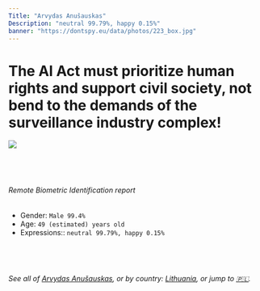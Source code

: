 ```yaml
---
Title: "Arvydas Anušauskas"
Description: "neutral 99.79%, happy 0.15%"
banner: "https://dontspy.eu/data/photos/223_box.jpg"
---
```


# The AI Act must prioritize human rights and support civil society, not bend to the demands of the surveillance industry complex!

<link rel="stylesheet" type="text/css" href="/css/blog.css" />

<div class="is-fake" hidden>

_This image is **clearly fake**_, yet we [continue to collect them because the AI Act negotiations](/blog/why-deepfake/) are heading in a direction that will only make people's lives more complicated. For a more in-depth explanation, read: [Double threat: why losing the battle against Face Biometrics would fuel the proliferation of deepfakes](/blog/the-dual-threat-how-losing-the-biometric-battle-fuels-deepfake-proliferation/).


</div>

<!-- <img src="https://dontspy.eu/data/photos/54_box.jpg" /> -->
<img src="https://dontspy.eu/data/photos/223_box.jpg" />

## <br>

###### Remote Biometric Identification report

* <span class="label">Gender:</span> `Male 99.4%`
* <span class="label">Age:</span> `49 (estimated) years old`
* <span class="label">Expressions::</span> `neutral 99.79%, happy 0.15%`

## <br>

###### See all of [Arvydas Anušauskas](/policymaker#Arvydas%20Anu%C5%A1auskas), or by country: [Lithuania](/country#Lithuania), or jump to [🇵🇱](/x/206).

## <br>
